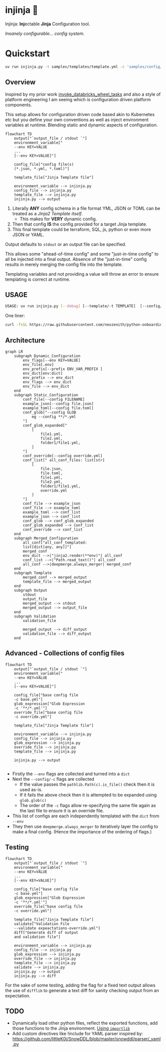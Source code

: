 # injinja 🥷

Injinja: **Inj**ectable **Jinja** Configuration tool. 

_Insanely configurable... config system._

# Quickstart

```sh
uv run injinja.py -t samples/templates/template.yml -c 'samples/config/*' -e home_dir="$HOME"
```

## Overview

Inspired by my prior work [invoke_databricks_wheel_tasks](https://github.com/neozenith/invoke-databricks-wheel-tasks/blob/main/invoke_databricks_wheel_tasks/tasks.py#L81) and also a style of platform engineering I am seeing which is configuration driven platform components.

This setup allows for configuration driven code based akin to Kubernetes etc but you define your own conventions as well as inject environment variables at runtime. Blending static and dynamic aspects of configuration.

```mermaid
flowchart TD
    output["`output_file / stdout `"]
    environment_variable["
    --env KEY=VALUE
    ...
    [--env KEY=VALUE]"]

    config_file["config file(s) 
    (*.json, *.yml, *.toml)"]

    template_file["Jinja Template file"]

    environment_variable --> injinja.py
    config_file --> injinja.py
    template_file --> injinja.py
    injinja.py --> output
```


1. Literally **ANY** config schema in a file format YML, JSON or TOML can be treated as a _Jinja2 Template itself_.
    - This makes for **VERY** dynamic config.
1. Then that config **IS** the config provided for a target Jinja template.
1. This final template could be terraform, SQL, js, python or even more JSON or YAML.

Output defaults to `stdout` or an output file can be specified.

This allows some "ahead-of-time config" and some "just-in-time config" to all be injected into a final output.
Absence of the "just-in-time" config results in merely merging the config file into the template.

Templating variables and not providing a value will throw an error to ensure templating is correct at runtime.

## USAGE

```sh
USAGE: uv run injinja.py [--debug] [--template/-t TEMPLATE]  [--config/-c CONFIGFILE/GLOB] [--config/-c CONFIGFILE/GLOB] [--env KEY=VALUE] [--env KEY=VALUE] [--output OUTPUTFILE] [--validate/-v VALIDATION_FILE]
```

One liner:

```sh
curl -fsSL https://raw.githubusercontent.com/neozenith/python-onboarding-guide/refs/heads/main/scripts/injinja.py | sh -c "python3 - -t template.j2 -c config.yml -e home_dir=$HOME"
```

## Architecture




```mermaid
graph LR
    subgraph Dynamic_Configuration
        env_flags[--env KEY=VALUE]
        env_file[.env]
        env_prefix[--prefix ENV_VAR_PREFIX ]
        env_dict[env:dict]
        env_prefix --> env_dict
        env_flags --> env_dict
        env_file --> env_dict
    end
    subgraph Static_Configuration
        conf_file[--config FILENAME]
        example_json[--config file.json]
        example_toml[--config file.toml]
        conf_glob["--config GLOB
            eg --config **/*.yml
        "]
        conf_glob_expanded["
            [
                file1.yml,
                file2.yml,
                folder1/file1.yml,
            ]
        "]
        conf_override[--config override.yml]
        conf_list[" all_conf_files: list[str]
            [
                file.json,
                file.toml,
                file1.yml,
                file2.yml,
                folder1/file1.yml,
                override.yml
            ]
        "]
        conf_file --> example_json
        conf_file --> example_toml
        example_toml --> conf_list
        example_json --> conf_list
        conf_glob --> conf_glob_expanded
        conf_glob_expanded --> conf_list
        conf_override --> conf_list
    end
    subgraph Merged_Configuration
        all_conf["all_conf_templated: 
        list[dict[any, any]]"]
        merged_conf
        env_dict -->|"jinja2.render(**env)"| all_conf
        conf_list -->|"Path.read_text()"| all_conf
        all_conf -->|deepmerge.always_merger| merged_conf
    end
    subgraph Template
        merged_conf --> merged_output
        template_file --> merged_output
    end
    subgraph Output
        stdout
        output_file
        merged_output --> stdout
        merged_output --> output_file
    end
    subgraph Validation
        validation_file

        merged_output --> diff_output
        validation_file --> diff_output
    end

```



## Advanced - Collections of config files

```mermaid
flowchart TD
    output["`output_file / stdout `"]
    environment_variable["
    --env KEY=VALUE
    ...
    [--env KEY=VALUE]"]

    config_file["base config file 
    -c base.yml"]
    glob_expression["Glob Expression
    -c '**/*.yml'"]
    override_file["base config file 
    -c override.yml"]

    template_file["Jinja Template file"]

    environment_variable --> injinja.py
    config_file --> injinja.py
    glob_expression --> injinja.py
    override_file --> injinja.py
    template_file --> injinja.py
    
    injinja.py --> output
    
```

- Firstly the `--env` flags are collected and turned into a `dict`
- Next the `--config/-c` flags are collected
    - If the value passes the `pathlib.Path(c).is_file()` check then it is used as-is.
    - If it fails the above check then it is attempted to be expanded using `glob.glob(c)`
    - The order of the `-c` flags allow re-specifying the same file again as the last file to ensure it is an override file.
- This list of configs are each independently templated with the `dict` from `--env`
- They then use `deepmerge.always_merger` to iteratively layer the config to make a final config. (Hence the importance of the ordering of flags.)

## Testing

```mermaid
flowchart TD
    output["`output_file / stdout `"]
    environment_variable["
    --env KEY=VALUE
    ...
    [--env KEY=VALUE]"]

    config_file["base config file 
    -c base.yml"]
    glob_expression["Glob Expression
    -c '**/*.yml'"]
    override_file["base config file 
    -c override.yml"]

    template_file["Jinja Template file"]
    validate["Validation File
    --validate expeactations-override.yml"]
    diff["Generate diff of output 
    and validation file"]

    environment_variable --> injinja.py
    config_file --> injinja.py
    glob_expression --> injinja.py
    override_file --> injinja.py
    template_file --> injinja.py
    validate --> injinja.py
    injinja.py --> output
    injinja.py --> diff
```

For the sake of some testing, adding the flag for a fixed text output allows the use of `difflib` to generate a text diff for sanity checking output from an expectation.

## TODO
- Dynamically load other python files, reflect the exported functions, add those functions to the Jinja environment. [Using `importlib`](https://stackoverflow.com/a/67014346/622276)
- Add custom directives like !include for YAML parser inspired by:
https://github.com/littleK0i/SnowDDL/blob/master/snowddl/parser/_yaml.py


